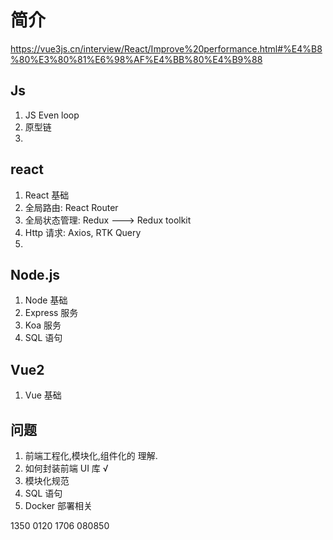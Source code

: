# 简介

https://vue3js.cn/interview/React/Improve%20performance.html#%E4%B8%80%E3%80%81%E6%98%AF%E4%BB%80%E4%B9%88

## Js

1. JS Even loop
2. 原型链
3.

## react

1. React 基础
2. 全局路由: React Router
3. 全局状态管理: Redux ---> Redux toolkit
4. Http 请求: Axios, RTK Query
5.

## Node.js

1. Node 基础
2. Express 服务
3. Koa 服务
4. SQL 语句

## Vue2

1. Vue 基础

## 问题

1. 前端工程化,模块化,组件化的 理解.
2. 如何封装前端 UI 库 √
3. 模块化规范
4. SQL 语句
5. Docker 部署相关

1350 0120 1706 080850
